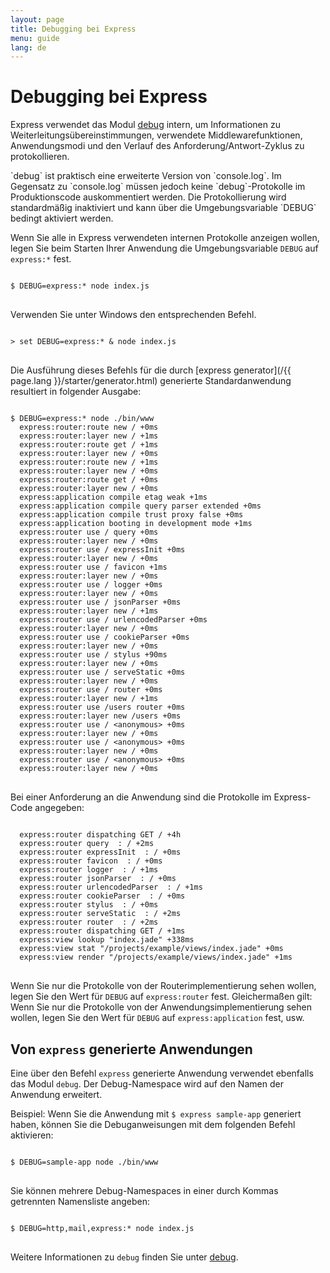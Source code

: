 ```yaml
---
layout: page
title: Debugging bei Express
menu: guide
lang: de
---
```

<!---
 Copyright (c) 2016 StrongLoop, IBM, and Express Contributors
 License: MIT
-->

# Debugging bei Express

Express verwendet das Modul [debug](https://www.npmjs.com/package/debug) intern, um Informationen zu Weiterleitungsübereinstimmungen, verwendete Middlewarefunktionen, Anwendungsmodi und den Verlauf des Anforderung/Antwort-Zyklus zu protokollieren.

<div class="doc-box doc-info" markdown="1">
`debug` ist praktisch eine erweiterte Version von `console.log`. Im Gegensatz zu `console.log` müssen jedoch
keine `debug`-Protokolle im Produktionscode auskommentiert werden. Die Protokollierung wird standardmäßig inaktiviert und kann über die Umgebungsvariable `DEBUG` bedingt aktiviert werden.
</div>

Wenn Sie alle in Express verwendeten internen Protokolle anzeigen wollen, legen Sie beim Starten Ihrer Anwendung die Umgebungsvariable `DEBUG` auf `express:*` fest.

<pre>
<code class="language-sh" translate="no">
$ DEBUG=express:* node index.js
</code>
</pre>

Verwenden Sie unter Windows den entsprechenden Befehl.

<pre>
<code class="language-sh" translate="no">
> set DEBUG=express:* & node index.js
</code>
</pre>

Die Ausführung dieses Befehls für die durch [express generator](/{{ page.lang }}/starter/generator.html) generierte Standardanwendung resultiert in folgender Ausgabe:

<pre>
<code class="language-sh" translate="no">
$ DEBUG=express:* node ./bin/www
  express:router:route new / +0ms
  express:router:layer new / +1ms
  express:router:route get / +1ms
  express:router:layer new / +0ms
  express:router:route new / +1ms
  express:router:layer new / +0ms
  express:router:route get / +0ms
  express:router:layer new / +0ms
  express:application compile etag weak +1ms
  express:application compile query parser extended +0ms
  express:application compile trust proxy false +0ms
  express:application booting in development mode +1ms
  express:router use / query +0ms
  express:router:layer new / +0ms
  express:router use / expressInit +0ms
  express:router:layer new / +0ms
  express:router use / favicon +1ms
  express:router:layer new / +0ms
  express:router use / logger +0ms
  express:router:layer new / +0ms
  express:router use / jsonParser +0ms
  express:router:layer new / +1ms
  express:router use / urlencodedParser +0ms
  express:router:layer new / +0ms
  express:router use / cookieParser +0ms
  express:router:layer new / +0ms
  express:router use / stylus +90ms
  express:router:layer new / +0ms
  express:router use / serveStatic +0ms
  express:router:layer new / +0ms
  express:router use / router +0ms
  express:router:layer new / +1ms
  express:router use /users router +0ms
  express:router:layer new /users +0ms
  express:router use / &lt;anonymous&gt; +0ms
  express:router:layer new / +0ms
  express:router use / &lt;anonymous&gt; +0ms
  express:router:layer new / +0ms
  express:router use / &lt;anonymous&gt; +0ms
  express:router:layer new / +0ms
</code>
</pre>

Bei einer Anforderung an die Anwendung sind die Protokolle im Express-Code angegeben:

<pre>
<code class="language-sh" translate="no">
  express:router dispatching GET / +4h
  express:router query  : / +2ms
  express:router expressInit  : / +0ms
  express:router favicon  : / +0ms
  express:router logger  : / +1ms
  express:router jsonParser  : / +0ms
  express:router urlencodedParser  : / +1ms
  express:router cookieParser  : / +0ms
  express:router stylus  : / +0ms
  express:router serveStatic  : / +2ms
  express:router router  : / +2ms
  express:router dispatching GET / +1ms
  express:view lookup "index.jade" +338ms
  express:view stat "/projects/example/views/index.jade" +0ms
  express:view render "/projects/example/views/index.jade" +1ms
</code>
</pre>

Wenn Sie nur die Protokolle von der Routerimplementierung sehen wollen, legen Sie den Wert für `DEBUG` auf `express:router` fest. Gleichermaßen gilt: Wenn Sie nur die Protokolle von der Anwendungsimplementierung sehen wollen, legen Sie den Wert für `DEBUG` auf `express:application` fest, usw.

## Von `express` generierte Anwendungen

Eine über den Befehl `express` generierte Anwendung verwendet ebenfalls das Modul `debug`. Der Debug-Namespace wird auf den Namen der Anwendung erweitert.

Beispiel: Wenn Sie die Anwendung mit `$ express sample-app` generiert haben, können Sie die Debuganweisungen mit dem folgenden Befehl aktivieren:

<pre>
<code class="language-sh" translate="no">
$ DEBUG=sample-app node ./bin/www
</code>
</pre>

Sie können mehrere Debug-Namespaces in einer durch Kommas getrennten Namensliste angeben:

<pre>
<code class="language-sh" translate="no">
$ DEBUG=http,mail,express:* node index.js
</code>
</pre>

Weitere Informationen zu `debug` finden Sie unter [debug](https://www.npmjs.com/package/debug).
